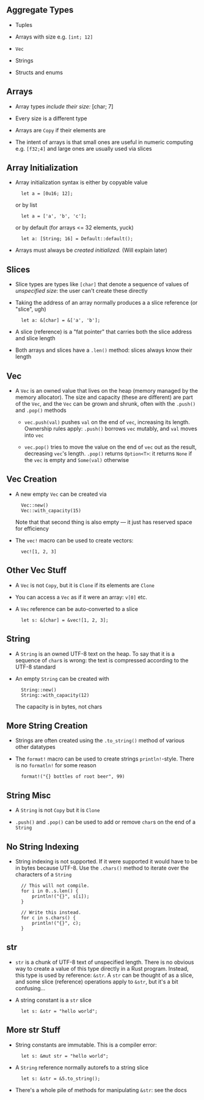 ## Aggregate Types

* Tuples

* Arrays with size e.g. `[int; 12]`

* `Vec`

* Strings

* Structs and enums

## Arrays

* Array types *include their size:* [char; 7]

* Every size is a different type

* Arrays are `Copy` if their elements are

* The intent of arrays is that small ones are useful in
  numeric computing e.g. `[f32;4]` and large ones are
  usually used via slices

## Array Initialization

* Array initialization syntax is either by copyable value

        let a = [0u16; 12];

  or by list

        let a = ['a', 'b', 'c'];

  or by default (for arrays <= 32 elements, yuck)

        let a: [String; 16] = Default::default();

* Arrays must always be *created initialized.* (Will
  explain later)

## Slices

* Slice types are types like `[char]` that denote a sequence
  of values of *unspecified size*: the user can't create
  these directly

* Taking the address of an array normally produces a
  a slice reference (or "slice", ugh)

        let a: &[char] = &['a', 'b'];

* A slice (reference) is a "fat pointer" that carries both
  the slice address and slice length

* Both arrays and slices have a `.len()` method: slices
  always know their length

## Vec

* A `Vec` is an owned value that lives on the heap (memory
  managed by the memory allocator). The size and capacity
  (these are different) are part of the `Vec`, and the `Vec`
  can be grown and shrunk, often with the `.push()` and
  `.pop()` methods

    * `vec.push(val)` pushes `val` on the end of `vec`,
      increasing its length. Ownership rules apply:
      `.push()` borrows `vec` mutably, and `val` moves into
      `vec`

    * `vec.pop()` tries to move the value on the end of
      `vec` out as the result, decreasing `vec`'s
      length. `.pop()` returns `Option<T>`: it returns
      `None` if the `vec` is empty and `Some(val)` otherwise

## Vec Creation

* A new empty `Vec` can be created via

        Vec::new()
        Vec::with_capacity(15)

  Note that that second thing is also empty — it just has
  reserved space for efficiency

* The `vec!` macro can be used to create vectors:

        vec![1, 2, 3]

## Other Vec Stuff

* A `Vec` is not `Copy`, but it is `Clone` if its elements
  are `Clone`

* You can access a `Vec` as if it were an array: `v[0]` etc.

* A `Vec` reference can be auto-converted to a slice

        let s: &[char] = &vec![1, 2, 3];

## String

* A `String` is an owned UTF-8 text on the heap. To say that
  it is a sequence of `char`s is wrong: the text is
  compressed according to the UTF-8 standard

* An empty `String` can be created with

        String::new()
        String::with_capacity(12)

  The capacity is in bytes, not chars

## More String Creation

* Strings are often created using the `.to_string()` method
  of various other datatypes

* The `format!` macro can be used to create strings
  `println!`-style. There is no `formatln!` for some reason

        format!("{} bottles of root beer", 99)


## String Misc

* A `String` is not `Copy` but it is `Clone`

* `.push()` and `.pop()` can be used to add or remove
  `char`s on the end of a `String`

## No String Indexing

* String indexing is not supported. If it were supported it
  would have to be in bytes because UTF-8. Use the
  `.chars()` method to iterate over the characters of a
  `String`

        // This will not compile.
        for i in 0..s.len() {
            println!("{}", s[i]);
        }

        // Write this instead.
        for c in s.chars() {
            println!("{}", c);
        }

## str

* `str` is a chunk of UTF-8 text of unspecified
  length. There is no obvious way to create a value of this
  type directly in a Rust program. Instead, this type is
  used by reference: `&str`. A `str` can be thought of as a
  slice, and some slice (reference) operations apply to
  `&str`, but it's a bit confusing…

* A string constant is a `str` slice

        let s: &str = "hello world";

## More str Stuff

* String constants are immutable. This is a compiler error:

        let s: &mut str = "hello world";

* A `String` reference normally autorefs to a string slice

        let s: &str = &5.to_string();

* There's a whole pile of methods for manipulating `&str`:
  see the docs
